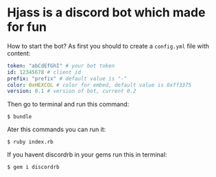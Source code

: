 # Hjass is a discord bot which made for fun

How to start the bot?
As first you should to create a `config.yml` file with content:

```yaml
token: "abCdEfGhI" # your bot token
id: 12345678 # client id
prefix: "prefix" # default value is "-"
color: 0xHEXCOL # color for embed, default value is 0xff3375
version: 0.1 # version of bot, current 0.2
```
Then go to terminal and run this command:
```console
$ bundle
```

Ater this commands you can run it:
```console
$ ruby index.rb
```

If you havent discordrb in your gems run this in terminal:
```console
$ gem i discordrb
```
